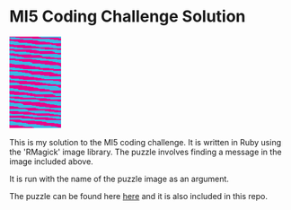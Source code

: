 # MI5 Coding Challenge Solution

<img src="./puzzle.png">

This is my solution to the MI5 coding challenge. It is written in Ruby using the 'RMagick' image library. The puzzle involves finding a message in the image included above.

It is run with the name of the puzzle image as an argument.

The puzzle can be found here [here](https://web.archive.org/web/20161227090411/https://www.mi5.gov.uk/careers/opportunities/coding-challenge) and it is also included in this repo.
